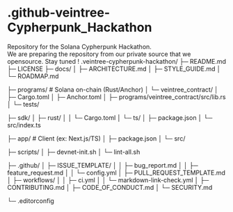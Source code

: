 # .github-veintree-Cypherpunk_Hackathon
Repository for the Solana Cypherpunk Hackathon.  
We are preparing the repository from our private source that we opensource.
Stay tuned !
.veintree-cypherpunk-hackathon/
├─ README.md
├─ LICENSE
├─ docs/
│  ├─ ARCHITECTURE.md
│  ├─ STYLE_GUIDE.md
│  └─ ROADMAP.md

├─ programs/                # Solana on-chain (Rust/Anchor)
│  └─ veintree_contract/
│     ├─ Cargo.toml
│     ├─ Anchor.toml
│     ├─ programs/veintree_contract/src/lib.rs
│     └─ tests/

├─ sdk/
│  ├─ rust/
│  │  └─ Cargo.toml
│  └─ ts/
│     ├─ package.json
│     └─ src/index.ts

├─ app/                     # Client (ex: Next.js/TS) 
│  ├─ package.json
│  └─ src/

├─ scripts/
│  ├─ devnet-init.sh
│  └─ lint-all.sh

├─ .github/
│  ├─ ISSUE_TEMPLATE/
│  │  ├─ bug_report.md
│  │  ├─ feature_request.md
│  │  └─ config.yml
│  ├─ PULL_REQUEST_TEMPLATE.md
│  ├─ workflows/
│  │  ├─ ci.yml
│  │  └─ markdown-link-check.yml
│  ├─ CONTRIBUTING.md
│  ├─ CODE_OF_CONDUCT.md
│  └─ SECURITY.md

└─ .editorconfig
